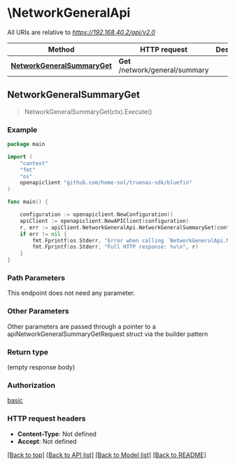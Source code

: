 # \NetworkGeneralApi

All URIs are relative to *https://192.168.40.2/api/v2.0*

Method | HTTP request | Description
------------- | ------------- | -------------
[**NetworkGeneralSummaryGet**](NetworkGeneralApi.md#NetworkGeneralSummaryGet) | **Get** /network/general/summary | 



## NetworkGeneralSummaryGet

> NetworkGeneralSummaryGet(ctx).Execute()





### Example

```go
package main

import (
    "context"
    "fmt"
    "os"
    openapiclient "github.com/home-sol/truenas-sdk/bluefin"
)

func main() {

    configuration := openapiclient.NewConfiguration()
    apiClient := openapiclient.NewAPIClient(configuration)
    r, err := apiClient.NetworkGeneralApi.NetworkGeneralSummaryGet(context.Background()).Execute()
    if err != nil {
        fmt.Fprintf(os.Stderr, "Error when calling `NetworkGeneralApi.NetworkGeneralSummaryGet``: %v\n", err)
        fmt.Fprintf(os.Stderr, "Full HTTP response: %v\n", r)
    }
}
```

### Path Parameters

This endpoint does not need any parameter.

### Other Parameters

Other parameters are passed through a pointer to a apiNetworkGeneralSummaryGetRequest struct via the builder pattern


### Return type

 (empty response body)

### Authorization

[basic](../README.md#basic)

### HTTP request headers

- **Content-Type**: Not defined
- **Accept**: Not defined

[[Back to top]](#) [[Back to API list]](../README.md#documentation-for-api-endpoints)
[[Back to Model list]](../README.md#documentation-for-models)
[[Back to README]](../README.md)

